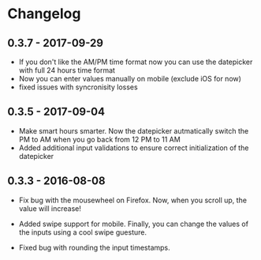 
# Changelog

## 0.3.7 - 2017-09-29

- If you don't like the AM/PM time format now you can use the datepicker with full 24 hours time format
- Now you can enter values manually on mobile (exclude iOS for now)
- fixed issues with syncronisity losses

## 0.3.5 - 2017-09-04

- Make smart hours smarter. Now the datepicker autmatically switch the PM to AM when you go back from 12 PM to 11 AM
- Added additional input validations to ensure correct initialization of the datepicker

## 0.3.3 - 2016-08-08

- Fix bug with the mousewheel on Firefox. 
Now, when you scroll up, the value will increase!

- Added swipe support for mobile. 
Finally, you can change the values of the inputs using a cool swipe guesture.

- Fixed bug with rounding the input timestamps.
